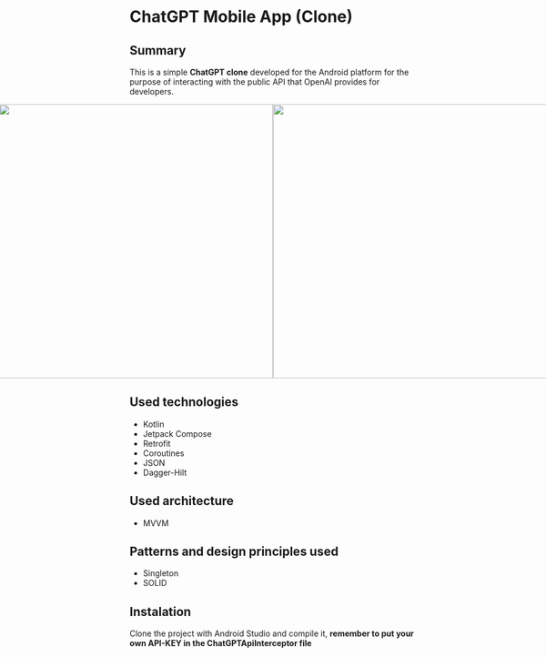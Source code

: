 # ChatGPT Mobile App (Clone)

## Summary 
This is a simple **ChatGPT clone** developed for the Android platform for the purpose of interacting with the public API that OpenAI provides for developers.

<div style="display:flex; justify-content:center;">
  <img src="https://user-images.githubusercontent.com/83137365/230752618-78667101-1a03-4d3e-a94f-842ad79787fb.gif" height="482" style="display:block;" >
  <img src="https://user-images.githubusercontent.com/83137365/230752858-b2622837-7733-488b-81b5-27e1564edf75.gif" height="482" style="display:block;" >
</div>

## Used technologies
- Kotlin
- Jetpack Compose
- Retrofit
- Coroutines
- JSON
- Dagger-Hilt

## Used architecture
- MVVM

## Patterns and design principles used
- Singleton
- SOLID

## Instalation 
Clone the project with Android Studio and compile it, **remember to put your own API-KEY in the ChatGPTApiInterceptor file**

